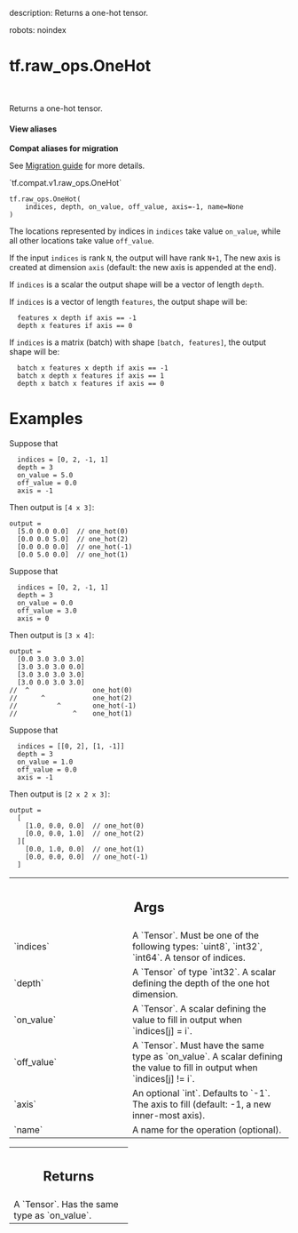 description: Returns a one-hot tensor.

robots: noindex

# tf.raw_ops.OneHot

<!-- Insert buttons and diff -->

<table class="tfo-notebook-buttons tfo-api nocontent" align="left">

</table>



Returns a one-hot tensor.

<section class="expandable">
  <h4 class="showalways">View aliases</h4>
  <p>
<b>Compat aliases for migration</b>
<p>See
<a href="https://www.tensorflow.org/guide/migrate">Migration guide</a> for
more details.</p>
<p>`tf.compat.v1.raw_ops.OneHot`</p>
</p>
</section>

<pre class="devsite-click-to-copy prettyprint lang-py tfo-signature-link">
<code>tf.raw_ops.OneHot(
    indices, depth, on_value, off_value, axis=-1, name=None
)
</code></pre>



<!-- Placeholder for "Used in" -->

The locations represented by indices in `indices` take value `on_value`,
while all other locations take value `off_value`.

If the input `indices` is rank `N`, the output will have rank `N+1`,
The new axis is created at dimension `axis` (default: the new axis is
appended at the end).

If `indices` is a scalar the output shape will be a vector of length `depth`.

If `indices` is a vector of length `features`, the output shape will be:
```
  features x depth if axis == -1
  depth x features if axis == 0
```

If `indices` is a matrix (batch) with shape `[batch, features]`,
the output shape will be:
```
  batch x features x depth if axis == -1
  batch x depth x features if axis == 1
  depth x batch x features if axis == 0
```


Examples
=========

Suppose that
```
  indices = [0, 2, -1, 1]
  depth = 3
  on_value = 5.0
  off_value = 0.0
  axis = -1
```

Then output is `[4 x 3]`:
```
output =
  [5.0 0.0 0.0]  // one_hot(0)
  [0.0 0.0 5.0]  // one_hot(2)
  [0.0 0.0 0.0]  // one_hot(-1)
  [0.0 5.0 0.0]  // one_hot(1)
```

Suppose that
```
  indices = [0, 2, -1, 1]
  depth = 3
  on_value = 0.0
  off_value = 3.0
  axis = 0
```

Then output is `[3 x 4]`:
```
output =
  [0.0 3.0 3.0 3.0]
  [3.0 3.0 3.0 0.0]
  [3.0 3.0 3.0 3.0]
  [3.0 0.0 3.0 3.0]
//  ^                one_hot(0)
//      ^            one_hot(2)
//          ^        one_hot(-1)
//              ^    one_hot(1)
```

Suppose that
```
  indices = [[0, 2], [1, -1]]
  depth = 3
  on_value = 1.0
  off_value = 0.0
  axis = -1
```

Then output is `[2 x 2 x 3]`:
```
output =
  [
    [1.0, 0.0, 0.0]  // one_hot(0)
    [0.0, 0.0, 1.0]  // one_hot(2)
  ][
    [0.0, 1.0, 0.0]  // one_hot(1)
    [0.0, 0.0, 0.0]  // one_hot(-1)
  ]
```

<!-- Tabular view -->
 <table class="responsive fixed orange">
<colgroup><col width="214px"><col></colgroup>
<tr><th colspan="2"><h2 class="add-link">Args</h2></th></tr>

<tr>
<td>
`indices`
</td>
<td>
A `Tensor`. Must be one of the following types: `uint8`, `int32`, `int64`.
A tensor of indices.
</td>
</tr><tr>
<td>
`depth`
</td>
<td>
A `Tensor` of type `int32`.
A scalar defining the depth of the one hot dimension.
</td>
</tr><tr>
<td>
`on_value`
</td>
<td>
A `Tensor`.
A scalar defining the value to fill in output when `indices[j] = i`.
</td>
</tr><tr>
<td>
`off_value`
</td>
<td>
A `Tensor`. Must have the same type as `on_value`.
A scalar defining the value to fill in output when `indices[j] != i`.
</td>
</tr><tr>
<td>
`axis`
</td>
<td>
An optional `int`. Defaults to `-1`.
The axis to fill (default: -1, a new inner-most axis).
</td>
</tr><tr>
<td>
`name`
</td>
<td>
A name for the operation (optional).
</td>
</tr>
</table>



<!-- Tabular view -->
 <table class="responsive fixed orange">
<colgroup><col width="214px"><col></colgroup>
<tr><th colspan="2"><h2 class="add-link">Returns</h2></th></tr>
<tr class="alt">
<td colspan="2">
A `Tensor`. Has the same type as `on_value`.
</td>
</tr>

</table>

